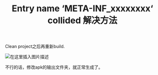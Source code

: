﻿---
slug: 20200814
title: Entry name ‘META-INF_xxxxxxxx‘ collided 解决方法
authors: mcx
tags: [Android, 大一]
---

Clean project之后再重新build.

![在这里插入图片描述](https://img-blog.csdnimg.cn/2020081415213461.png?x-oss-process=image/watermark,type_ZmFuZ3poZW5naGVpdGk,shadow_10,text_aHR0cHM6Ly9ibG9nLmNzZG4ubmV0L3UwMTQ0MTgyNjc=,size_16,color_FFFFFF,t_70#pic_center)

不行的话，修改apk的输出文件夹，就正常生成了。

